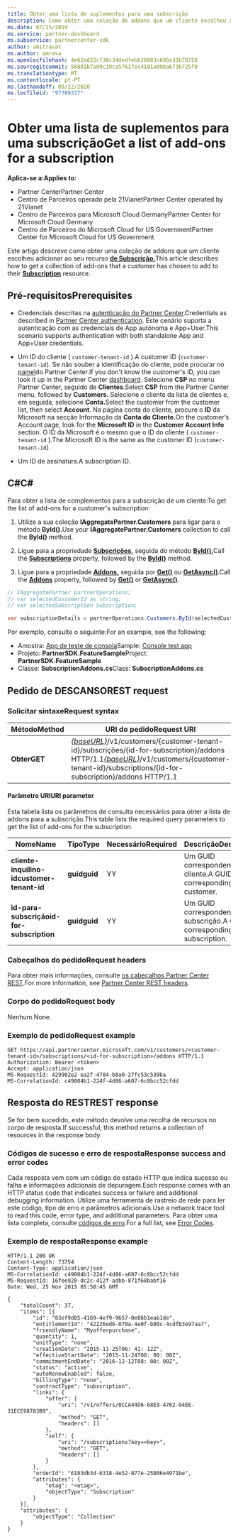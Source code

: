 ```yaml
---
title: Obter uma lista de suplementos para uma subscrição
description: Como obter uma coleção de addons que um cliente escolheu adicionar à sua subscrição.
ms.date: 07/25/2019
ms.service: partner-dashboard
ms.subservice: partnercenter-sdk
author: amitravat
ms.author: amrava
ms.openlocfilehash: 4e62ad22cf30c34dedfeb628003c695e33b78758
ms.sourcegitcommit: 58801b7a09c19ce57617ec4181a008a673b725f0
ms.translationtype: MT
ms.contentlocale: pt-PT
ms.lasthandoff: 09/22/2020
ms.locfileid: "97769337"
---
```

# <a name="get-a-list-of-add-ons-for-a-subscription"></a><span data-ttu-id="5d780-103">Obter uma lista de suplementos para uma subscrição</span><span class="sxs-lookup"><span data-stu-id="5d780-103">Get a list of add-ons for a subscription</span></span>

<span data-ttu-id="5d780-104">**Aplica-se a:**</span><span class="sxs-lookup"><span data-stu-id="5d780-104">**Applies to:**</span></span>

- <span data-ttu-id="5d780-105">Partner Center</span><span class="sxs-lookup"><span data-stu-id="5d780-105">Partner Center</span></span>
- <span data-ttu-id="5d780-106">Centro de Parceiros operado pela 21Vianet</span><span class="sxs-lookup"><span data-stu-id="5d780-106">Partner Center operated by 21Vianet</span></span>
- <span data-ttu-id="5d780-107">Centro de Parceiros para Microsoft Cloud Germany</span><span class="sxs-lookup"><span data-stu-id="5d780-107">Partner Center for Microsoft Cloud Germany</span></span>
- <span data-ttu-id="5d780-108">Centro de Parceiros do Microsoft Cloud for US Government</span><span class="sxs-lookup"><span data-stu-id="5d780-108">Partner Center for Microsoft Cloud for US Government</span></span>

<span data-ttu-id="5d780-109">Este artigo descreve como obter uma coleção de addons que um cliente escolheu adicionar ao seu recurso **[de Subscrição.](subscription-resources.md)**</span><span class="sxs-lookup"><span data-stu-id="5d780-109">This article describes how to get a collection of add-ons that a customer has chosen to add to their **[Subscription](subscription-resources.md)** resource.</span></span>

## <a name="prerequisites"></a><span data-ttu-id="5d780-110">Pré-requisitos</span><span class="sxs-lookup"><span data-stu-id="5d780-110">Prerequisites</span></span>

- <span data-ttu-id="5d780-111">Credenciais descritas na [autenticação do Partner Center](partner-center-authentication.md).</span><span class="sxs-lookup"><span data-stu-id="5d780-111">Credentials as described in [Partner Center authentication](partner-center-authentication.md).</span></span> <span data-ttu-id="5d780-112">Este cenário suporta a autenticação com as credenciais de App autónoma e App+User.</span><span class="sxs-lookup"><span data-stu-id="5d780-112">This scenario supports authentication with both standalone App and App+User credentials.</span></span>

- <span data-ttu-id="5d780-113">Um ID do cliente ( `customer-tenant-id` ).</span><span class="sxs-lookup"><span data-stu-id="5d780-113">A customer ID (`customer-tenant-id`).</span></span> <span data-ttu-id="5d780-114">Se não souber a identificação do cliente, pode procurar no [painel](https://partner.microsoft.com/dashboard)do Partner Center.</span><span class="sxs-lookup"><span data-stu-id="5d780-114">If you don't know the customer's ID, you can look it up in the Partner Center [dashboard](https://partner.microsoft.com/dashboard).</span></span> <span data-ttu-id="5d780-115">Selecione **CSP** no menu Partner Center, seguido de **Clientes**.</span><span class="sxs-lookup"><span data-stu-id="5d780-115">Select **CSP** from the Partner Center menu, followed by **Customers**.</span></span> <span data-ttu-id="5d780-116">Selecione o cliente da lista de clientes e, em seguida, selecione **Conta.**</span><span class="sxs-lookup"><span data-stu-id="5d780-116">Select the customer from the customer list, then select **Account**.</span></span> <span data-ttu-id="5d780-117">Na página conta do cliente, procure o **ID** da Microsoft na secção Informação da **Conta do Cliente.**</span><span class="sxs-lookup"><span data-stu-id="5d780-117">On the customer’s Account page, look for the **Microsoft ID** in the **Customer Account Info** section.</span></span> <span data-ttu-id="5d780-118">O ID da Microsoft é o mesmo que o ID do cliente ( `customer-tenant-id` ).</span><span class="sxs-lookup"><span data-stu-id="5d780-118">The Microsoft ID is the same as the customer ID  (`customer-tenant-id`).</span></span>

- <span data-ttu-id="5d780-119">Um ID de assinatura.</span><span class="sxs-lookup"><span data-stu-id="5d780-119">A subscription ID.</span></span>

## <a name="c"></a><span data-ttu-id="5d780-120">C\#</span><span class="sxs-lookup"><span data-stu-id="5d780-120">C\#</span></span>

<span data-ttu-id="5d780-121">Para obter a lista de complementos para a subscrição de um cliente:</span><span class="sxs-lookup"><span data-stu-id="5d780-121">To get the list of add-ons for a customer's subscription:</span></span>

1. <span data-ttu-id="5d780-122">Utilize a sua coleção **IAggregatePartner.Customers** para ligar para o método **ById().**</span><span class="sxs-lookup"><span data-stu-id="5d780-122">Use your **IAggregatePartner.Customers** collection to call the **ById()** method.</span></span>

2. <span data-ttu-id="5d780-123">Ligue para a propriedade [**Subscrições,**](/dotnet/api/microsoft.store.partnercenter.customers.icustomer.subscriptions) seguida do método [**ById().**](/dotnet/api/microsoft.store.partnercenter.subscriptions.isubscriptioncollection.byid)</span><span class="sxs-lookup"><span data-stu-id="5d780-123">Call the [**Subscriptions**](/dotnet/api/microsoft.store.partnercenter.customers.icustomer.subscriptions) property, followed by the [**ById()**](/dotnet/api/microsoft.store.partnercenter.subscriptions.isubscriptioncollection.byid) method.</span></span>

3. <span data-ttu-id="5d780-124">Ligue para a propriedade [**Addons,**](/dotnet/api/microsoft.store.partnercenter.subscriptions.isubscription.addons) seguida por [**Get()**](/dotnet/api/microsoft.store.partnercenter.subscriptions.isubscriptionaddoncollection.get) ou [**GetAsync()**](/dotnet/api/microsoft.store.partnercenter.subscriptions.isubscriptionaddoncollection.getasync).</span><span class="sxs-lookup"><span data-stu-id="5d780-124">Call the [**Addons**](/dotnet/api/microsoft.store.partnercenter.subscriptions.isubscription.addons) property, followed by [**Get()**](/dotnet/api/microsoft.store.partnercenter.subscriptions.isubscriptionaddoncollection.get) or [**GetAsync()**](/dotnet/api/microsoft.store.partnercenter.subscriptions.isubscriptionaddoncollection.getasync).</span></span>

``` csharp
// IAggregatePartner partnerOperations;
// var selectedCustomerId as string;
// var selectedSubscription Subscription;

var subscriptionDetails = partnerOperations.Customers.ById(selectedCustomerId).Subscriptions.ById(selectedSubscription.Id).AddOns.Get();

```

<span data-ttu-id="5d780-125">Por exemplo, consulte o seguinte:</span><span class="sxs-lookup"><span data-stu-id="5d780-125">For an example, see the following:</span></span>

- <span data-ttu-id="5d780-126">Amostra: [App de teste de consola](console-test-app.md)</span><span class="sxs-lookup"><span data-stu-id="5d780-126">Sample: [Console test app](console-test-app.md)</span></span>
- <span data-ttu-id="5d780-127">Projeto: **PartnerSDK.FeatureSample**</span><span class="sxs-lookup"><span data-stu-id="5d780-127">Project: **PartnerSDK.FeatureSample**</span></span>
- <span data-ttu-id="5d780-128">Classe: **SubscriptionAddons.cs**</span><span class="sxs-lookup"><span data-stu-id="5d780-128">Class: **SubscriptionAddons.cs**</span></span>

## <a name="rest-request"></a><span data-ttu-id="5d780-129">Pedido de DESCANSO</span><span class="sxs-lookup"><span data-stu-id="5d780-129">REST request</span></span>

### <a name="request-syntax"></a><span data-ttu-id="5d780-130">Solicitar sintaxe</span><span class="sxs-lookup"><span data-stu-id="5d780-130">Request syntax</span></span>

| <span data-ttu-id="5d780-131">Método</span><span class="sxs-lookup"><span data-stu-id="5d780-131">Method</span></span>  | <span data-ttu-id="5d780-132">URI do pedido</span><span class="sxs-lookup"><span data-stu-id="5d780-132">Request URI</span></span>                                                                                                                       |
|---------|-----------------------------------------------------------------------------------------------------------------------------------|
| <span data-ttu-id="5d780-133">**Obter**</span><span class="sxs-lookup"><span data-stu-id="5d780-133">**GET**</span></span> | <span data-ttu-id="5d780-134">[*{baseURL}*](partner-center-rest-urls.md)/v1/customers/{customer-tenant-id}/subscrições/{id-for-subscription}/addons HTTP/1.1</span><span class="sxs-lookup"><span data-stu-id="5d780-134">[*{baseURL}*](partner-center-rest-urls.md)/v1/customers/{customer-tenant-id}/subscriptions/{id-for-subscription}/addons HTTP/1.1</span></span> |

#### <a name="uri-parameter"></a><span data-ttu-id="5d780-135">Parâmetro URI</span><span class="sxs-lookup"><span data-stu-id="5d780-135">URI parameter</span></span>

<span data-ttu-id="5d780-136">Esta tabela lista os parâmetros de consulta necessários para obter a lista de addons para a subscrição.</span><span class="sxs-lookup"><span data-stu-id="5d780-136">This table lists the required query parameters to get the list of add-ons for the subscription.</span></span>

| <span data-ttu-id="5d780-137">Nome</span><span class="sxs-lookup"><span data-stu-id="5d780-137">Name</span></span>                    | <span data-ttu-id="5d780-138">Tipo</span><span class="sxs-lookup"><span data-stu-id="5d780-138">Type</span></span>     | <span data-ttu-id="5d780-139">Necessário</span><span class="sxs-lookup"><span data-stu-id="5d780-139">Required</span></span> | <span data-ttu-id="5d780-140">Descrição</span><span class="sxs-lookup"><span data-stu-id="5d780-140">Description</span></span>                               |
|-------------------------|----------|----------|-------------------------------------------|
| <span data-ttu-id="5d780-141">**cliente-inquilino-id**</span><span class="sxs-lookup"><span data-stu-id="5d780-141">**customer-tenant-id**</span></span>  | <span data-ttu-id="5d780-142">**guid**</span><span class="sxs-lookup"><span data-stu-id="5d780-142">**guid**</span></span> | <span data-ttu-id="5d780-143">Y</span><span class="sxs-lookup"><span data-stu-id="5d780-143">Y</span></span>        | <span data-ttu-id="5d780-144">Um GUID correspondente ao cliente.</span><span class="sxs-lookup"><span data-stu-id="5d780-144">A GUID corresponding to the customer.</span></span>     |
| <span data-ttu-id="5d780-145">**id-para-subscrição**</span><span class="sxs-lookup"><span data-stu-id="5d780-145">**id-for-subscription**</span></span> | <span data-ttu-id="5d780-146">**guid**</span><span class="sxs-lookup"><span data-stu-id="5d780-146">**guid**</span></span> | <span data-ttu-id="5d780-147">Y</span><span class="sxs-lookup"><span data-stu-id="5d780-147">Y</span></span>        | <span data-ttu-id="5d780-148">Um GUID correspondente à subscrição.</span><span class="sxs-lookup"><span data-stu-id="5d780-148">A GUID corresponding to the subscription.</span></span> |

### <a name="request-headers"></a><span data-ttu-id="5d780-149">Cabeçalhos do pedido</span><span class="sxs-lookup"><span data-stu-id="5d780-149">Request headers</span></span>

<span data-ttu-id="5d780-150">Para obter mais informações, consulte [os cabeçalhos Partner Center REST](headers.md).</span><span class="sxs-lookup"><span data-stu-id="5d780-150">For more information, see [Partner Center REST headers](headers.md).</span></span>

### <a name="request-body"></a><span data-ttu-id="5d780-151">Corpo do pedido</span><span class="sxs-lookup"><span data-stu-id="5d780-151">Request body</span></span>

<span data-ttu-id="5d780-152">Nenhum.</span><span class="sxs-lookup"><span data-stu-id="5d780-152">None.</span></span>

### <a name="request-example"></a><span data-ttu-id="5d780-153">Exemplo de pedido</span><span class="sxs-lookup"><span data-stu-id="5d780-153">Request example</span></span>

```http
GET https://api.partnercenter.microsoft.com/v1/customers/<customer-tenant-id>/subscriptions/<id-for-subscription>/addons HTTP/1.1
Authorization: Bearer <token>
Accept: application/json
MS-RequestId: 429902e2-ea2f-4704-b8a0-27fc53c539ba
MS-CorrelationId: c49004b1-224f-4d86-a607-6c8bcc52cfdd
```

## <a name="rest-response"></a><span data-ttu-id="5d780-154">Resposta do REST</span><span class="sxs-lookup"><span data-stu-id="5d780-154">REST response</span></span>

<span data-ttu-id="5d780-155">Se for bem sucedido, este método devolve uma recolha de recursos no corpo de resposta.</span><span class="sxs-lookup"><span data-stu-id="5d780-155">If successful, this method returns a collection of resources in the response body.</span></span>

### <a name="response-success-and-error-codes"></a><span data-ttu-id="5d780-156">Códigos de sucesso e erro de resposta</span><span class="sxs-lookup"><span data-stu-id="5d780-156">Response success and error codes</span></span>

<span data-ttu-id="5d780-157">Cada resposta vem com um código de estado HTTP que indica sucesso ou falha e informações adicionais de depuragem.</span><span class="sxs-lookup"><span data-stu-id="5d780-157">Each response comes with an HTTP status code that indicates success or failure and additional debugging information.</span></span> <span data-ttu-id="5d780-158">Utilize uma ferramenta de rastreio de rede para ler este código, tipo de erro e parâmetros adicionais.</span><span class="sxs-lookup"><span data-stu-id="5d780-158">Use a network trace tool to read this code, error type, and additional parameters.</span></span> <span data-ttu-id="5d780-159">Para obter uma lista completa, consulte [códigos de erro](error-codes.md).</span><span class="sxs-lookup"><span data-stu-id="5d780-159">For a full list, see [Error Codes](error-codes.md).</span></span>

### <a name="response-example"></a><span data-ttu-id="5d780-160">Exemplo de resposta</span><span class="sxs-lookup"><span data-stu-id="5d780-160">Response example</span></span>

```http
HTTP/1.1 200 OK
Content-Length: 73754
Content-Type: application/json
MS-CorrelationId: c49004b1-224f-4d86-a607-6c8bcc52cfdd
MS-RequestId: 16fee928-dc2c-412f-adbb-871f68babf16
Date: Wed, 25 Nov 2015 05:50:45 GMT

{
    "totalCount": 37,
    "items": [{
        "id": "83ef9d05-4169-4ef9-9657-0e86b1eab1de",
        "entitlementId": "42226ed6-070a-4e0f-b80c-4cdfB3e97aa7",
        "friendlyName": "Myofferpurchase",
        "quantity": 1,
        "unitType": "none",
        "creationDate": "2015-11-25T06: 41: 12Z",
        "effectiveStartDate": "2015-11-24T08: 00: 00Z",
        "commitmentEndDate": "2016-12-12T08: 00: 00Z",
        "status": "active",
        "autoRenewEnabled": false,
        "billingType": "none",
        "contractType": "subscription",
        "links": {
            "offer": {
                "uri": "/v1/offers/0CCA44D6-68E9-4762-94EE-31ECE98783B9",
                "method": "GET",
                "headers": []
            },
            "self": {
                "uri": "/subscriptions?key=<key>",
                "method": "GET",
                "headers": []
            }
        },
        "orderId": "6183db3d-6318-4e52-877e-25806e4971be",
        "attributes": {
            "etag": "<etag>",
            "objectType": "Subscription"
        }
    }],
    "attributes": {
        "objectType": "Collection"
    }
}
```
